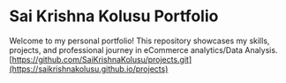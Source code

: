 # **Sai Krishna Kolusu Portfolio**  
Welcome to my personal portfolio! This repository showcases my skills, projects, and professional journey in eCommerce analytics/Data Analysis.[https://github.com/SaiKrishnaKolusu/projects.git](https://saikrishnakolusu.github.io/projects)
